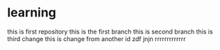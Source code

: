 # learning
this is first repository
this is the first branch
this is second branch
this is third change
this is change from another id
zdf
jnjn
rrrrrrrrrrrrr
